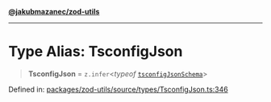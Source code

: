 [**@jakubmazanec/zod-utils**](../README.md)

---

# Type Alias: TsconfigJson

> **TsconfigJson** = `z.infer`\<_typeof_
> [`tsconfigJsonSchema`](../variables/tsconfigJsonSchema.md)\>

Defined in:
[packages/zod-utils/source/types/TsconfigJson.ts:346](https://github.com/jakubmazanec/tools/blob/d956cf350ae3e6bad1df754a19dfbabb088c1451/packages/zod-utils/source/types/TsconfigJson.ts#L346)

